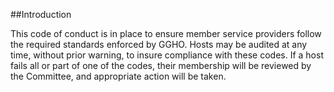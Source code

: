 ##Introduction

This code of conduct is in place to ensure member service providers follow the required standards enforced by GGHO. Hosts may be audited at any time, without prior warning, to insure compliance with these codes. If a host fails all or part of one of the codes, their membership will be reviewed by the Committee, and appropriate action will be taken.
